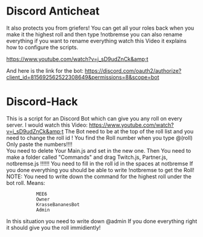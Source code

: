# Discord Anticheat

It also protects you from griefers! You can get all your roles back when you make it the highest roll and then type !notbremse
you can also rename everything if you want to rename everything watch this Video it explains how to configure the scripts.


https://www.youtube.com/watch?v=j_sD9udZnCk&amp;t

And here is the link for the bot:   https://discord.com/oauth2/authorize?client_id=815692562522308649&permissions=8&scope=bot




# Discord-Hack
This is  a script for an Discord Bot which can give you any roll on every server. I would watch this Video: https://www.youtube.com/watch?v=j_sD9udZnCk&amp;t            The Bot need to be at the top of the roll list and you need to change the roll id ! You find the Roll number when you type \@(roll)                  Only paste the numbers!!!!  
You need to delete Your Main.js and set in the new one.
Then You need to make a folder called "Commands" and drag Twitch.js,   Partner.js,     notbremse.js !!!!!!
You need to fill in the roll id in the spaces at notbremse
If you done everything you should be able to write !notbremse to get the Roll!
NOTE: You need to write down the command for the highest roll under the bot roll.
Means:

               MEE6
               Owner 
               KrasseBananesBot
               Admin

In this situation you need to write down \@admin
If you done everything right it should give you the roll immidiently!

